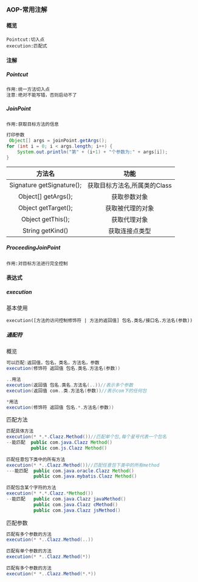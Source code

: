 ### AOP-常用注解

#### 概览

```
Pointcut:切入点
execution:匹配式
```



#### 注解

##### Pointcut

```java
作用:统一方法切入点
注意:绝对不能写错，否则启动不了
```

##### JoinPoint

```
作用:获取目标方法的信息
```



```java
打印参数
 Object[] args = joinPoint.getArgs();
for (int i = 0; i < args.length; i++) {
    System.out.println("第" + (i+1) + "个参数为:" + args[i]);
}
```

|          方法名           |             功能             |
| :-----------------------: | :--------------------------: |
| Signature getSignature(); | 获取目标方法名,所属类的Class |
|    Object[] getArgs();    |         获取参数对象         |
|    Object getTarget();    |       获取被代理的对象       |
|     Object getThis();     |         获取代理对象         |
|     String getKind()      |        获取连接点类型        |

##### ProceedingJoinPoint

```
作用:对目标方法进行完全控制
```



#### 表达式

##### execution

基本使用

```
execution([方法的访问控制修饰符 | 方法的返回值] 包名.类名/接口名.方法名(参数))
```



##### 通配符

概览

```java
可以匹配:返回值，包名，类名，方法名，参数
execution(修饰符 返回值 包名.类名.方法名(参数))

..用法
execution(返回值 包名.类名.方法名(..))//表示多个参数
execution(返回值 com..类.方法名(参数))//表示com下的任何包

*用法
execution(修饰符 返回值 包名.*.方法名(参数))
```

匹配方法

```JAVA
匹配具体方法
execution(* *.*.Clazz.Method())//匹配单个包,每个星号代表一个包名
--能匹配  public com.java.Clazz Method()
    	 public com.js.Clazz Method()
    
匹配任意包下类中的所有方法
execution(* *..Clazz.Method())//匹配任意包下类中的所有method
---能匹配  public com.java.oracle.Clazz Method()
    	  public com.java.mybatis.Clazz Method()
    
匹配包含某个字符的方法
execution(* *.*.Clazz.*Method())
--能匹配   public com.java.Clazz javaMethod()
    	  public com.java.Clazz cMethod()
    	  public com.java.Clazz jsMethod()
```



匹配参数

```JAVA
匹配有多个参数的方法
execution(* *..Clazz.Method(..))
    
匹配有单个参数的方法
execution(* *..Clazz.Method(*))
    
匹配有多个参数的方法
execution(* *..Clazz.Method(*.*))
```





